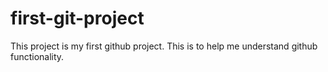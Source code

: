 # first-git-project
This project is my first github project. This is to help me understand github functionality.
